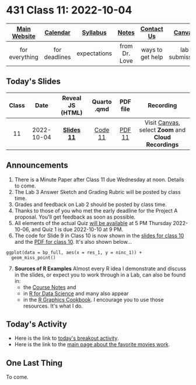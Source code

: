 # 431 Class 11: 2022-10-04

[Main Website](https://thomaselove.github.io/431-2022/) | [Calendar](https://thomaselove.github.io/431-2022/calendar.html) | [Syllabus](https://thomaselove.github.io/431-syllabus-2022/) | [Notes](https://thomaselove.github.io/431-notes/) | [Contact Us](https://thomaselove.github.io/431-2022/contact.html) | [Canvas](https://canvas.case.edu) | [Data and Code](https://github.com/THOMASELOVE/431-data)
:-----------: | :--------------: | :----------: | :---------: | :-------------: | :-----------: | :------------:
for everything | for deadlines | expectations | from Dr. Love | ways to get help | lab submission | for downloads

## Today's Slides

Class | Date | Reveal JS (HTML) | Quarto .qmd | PDF file | Recording
:---: | :--------: | :------: | :------: | :--------: | :-------------:
11 | 2022-10-04 | **[Slides 11](https://thomaselove.github.io/431-slides-2022/class11.html)** | [Code 11](https://thomaselove.github.io/431-slides-2022/class11.qmd) | [PDF 11](431%20Class%2011.pdf) | Visit [Canvas](https://canvas.case.edu/), select **Zoom** and **Cloud Recordings**

## Announcements

1. There is a Minute Paper after Class 11 due Wednesday at noon. Details to come.
2. The Lab 3 Answer Sketch and Grading Rubric will be posted by class time.
3. Grades and feedback on Lab 2 should be posted by class time.
4. Thanks to those of you who met the early deadline for the Project A proposal. You'll get feedback as soon as possible.
5. All elements of the actual Quiz [will be available](https://github.com/THOMASELOVE/431-quizzes-2022/blob/main/quiz1) at 5 PM Thursday 2022-10-06, and Quiz 1 is due 2022-10-10 at 9 PM.
6. The code for Slide 9 in Class 10 is now shown in the [slides for class 10](https://thomaselove.github.io/431-slides-2022/class10.html) and the [PDF for class 10](https://github.com/THOMASELOVE/431-classes-2022/blob/main/class10/431%20Class%2010.pdf). It's also shown below...

```
ggplot(data = bp_full, aes(x = res_1, y = ninc_1)) +
  geom_miss_point()
```

7. **Sources of R Examples** Almost every R idea I demonstrate and discuss in the slides, or expect you to work through in a Lab, can also be found in:
    - the [Course Notes](https://thomaselove.github.io/431-notes/) and 
    - in [R for Data Science](https://r4ds.hadley.nz/) and many also appear 
    - in the [R Graphics Cookbook](https://r-graphics.org/). I encourage you to use those resources. It's what I do.

## Today's Activity

- Here is the link to [today's breakout activity](https://github.com/THOMASELOVE/431-classes-2022/blob/main/movies/breakout1.md).
- Here is the link to the [main page about the favorite movies work](https://github.com/THOMASELOVE/431-classes-2022/tree/main/movies).



## One Last Thing

To come.
